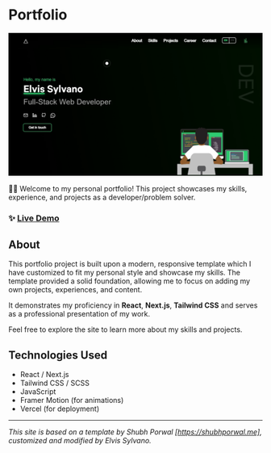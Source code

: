 # Portfolio

<a href="https://es-portfolio-three.vercel.app">
  <img alt="devfolio" src="./public/preview.png" />
</a>

👨‍🎓 Welcome to my personal portfolio! This project showcases my skills, experience, and projects as a developer/problem solver.

### ✨ [Live Demo](https://es-portfolio-three.vercel.app)

## About

This portfolio project is built upon a modern, responsive template which I have customized to fit my personal style and showcase my skills. The template provided a solid foundation, allowing me to focus on adding my own projects, experiences, and content.

It demonstrates my proficiency in **React**, **Next.js**, **Tailwind CSS** and serves as a professional presentation of my work.

Feel free to explore the site to learn more about my skills and projects.


## Technologies Used

- React / Next.js
- Tailwind CSS / SCSS
- JavaScript
- Framer Motion (for animations)
- Vercel (for deployment)

---

*This site is based on a template by Shubh Porwal [https://shubhporwal.me], customized and modified by Elvis Sylvano.*

